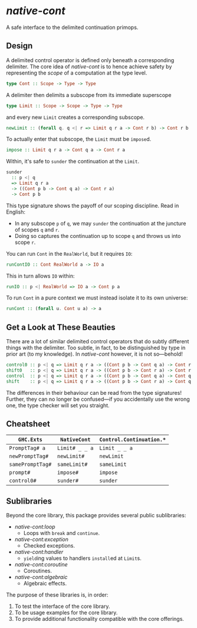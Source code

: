 # *native-cont*

A safe interface to the delimited continuation primops.

## Design

A delimited control operator is defined only beneath a corresponding delimiter.
The core idea of *native-cont* is to hence achieve safety by representing the *scope* of a computation at the type level.
```haskell
type Cont :: Scope -> Type -> Type
```
A delimiter then delimits a subscope from its immediate superscope
```haskell
type Limit :: Scope -> Scope -> Type -> Type
```
and every new `Limit` creates a corresponding subscope.
```haskell
newLimit :: (forall q. q <| r => Limit q r a -> Cont r b) -> Cont r b
```
To actually enter that subscope, the `Limit` must be `impose`d.
```haskell
impose :: Limit q r a -> Cont q a -> Cont r a
```
Within, it's safe to `sunder` the continuation at the `Limit`.
```haskell
sunder
  :: p <| q
  => Limit q r a
  -> ((Cont p b -> Cont q a) -> Cont r a)
  -> Cont p b
```
This type signature shows the payoff of our scoping discipline.
Read in English:
  * In any subscope `p` of `q`, we may `sunder` the continuation at the juncture of scopes `q` and `r`.
  * Doing so captures the continuation up to scope `q` and throws us into scope `r`.

You can run `Cont` in the `RealWorld`, but it requires `IO`:
```haskell
runContIO :: Cont RealWorld a -> IO a
```
This in turn allows `IO` within:
```haskell
runIO :: p <| RealWorld => IO a -> Cont p a
```
To run `Cont` in a pure context we must instead isolate it to its own universe:
```haskell
runCont :: (forall u. Cont u a) -> a
```

## Get a Look at These Beauties

There are a lot of similar delimited control operators that do subtly different things with the delimiter.
Too subtle, in fact, to be distinguished by type in prior art (to my knowledge).
In *native-cont* however, it is not so—behold!

```haskell
control0 :: p <| q => Limit q r a -> ((Cont p b -> Cont q a) -> Cont r a) -> Cont p b
shift0   :: p <| q => Limit q r a -> ((Cont p b -> Cont r a) -> Cont r a) -> Cont p b
control  :: p <| q => Limit q r a -> ((Cont p b -> Cont q a) -> Cont q a) -> Cont p b
shift    :: p <| q => Limit q r a -> ((Cont p b -> Cont r a) -> Cont q a) -> Cont p b
```

The differences in their behaviour can be read from the type signatures!
Further, they can no longer be confused—if you accidentally use the wrong one, the type checker will set you straight.

## Cheatsheet

   | `GHC.Exts`       | `NativeCont`   | `Control.Continuation.*` |
   |------------------|----------------|--------------------------|
   | `PromptTag# a`   | `Limit# _ _ a` | `Limit _ _ a`            |
   | `newPromptTag#`  | `newLimit#`    | `newLimit`               |
   | `samePromptTag#` | `sameLimit#`   | `sameLimit`              |
   | `prompt#`        | `impose#`      | `impose`                 |
   | `control0#`      | `sunder#`      | `sunder`                 |

## Sublibraries

Beyond the core library, this package provides several public sublibraries:

  * *native-cont:loop*
      * Loops with `break` and `continue`.
  * *native-cont:exception*
      * Checked exceptions.
  * *native-cont:handler*
      * `yield`ing values to handlers `install`ed at `Limit`s.
  * *native-cont:coroutine*
      * Coroutines.
  * *native-cont:algebraic*
      * Algebraic effects.

The purpose of these libraries is, in order:

  1. To test the interface of the core library.
  2. To be usage examples for the core library.
  3. To provide additional functionality compatible with the core offerings.

